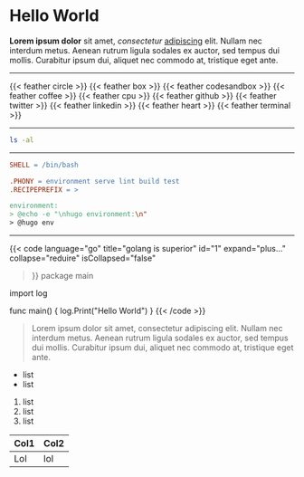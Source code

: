 # Hello World

**Lorem ipsum dolor** sit amet, *consectetur* [adipiscing](https://eagleusb.github.io) elit. Nullam nec interdum metus. Aenean rutrum ligula sodales ex auctor, sed tempus dui mollis. Curabitur ipsum dui, aliquet nec commodo at, tristique eget ante.

---

{{< feather circle >}}
{{< feather box >}}
{{< feather codesandbox >}}
{{< feather coffee >}}
{{< feather cpu >}}
{{< feather github >}}
{{< feather twitter >}}
{{< feather linkedin >}}
{{< feather heart >}}
{{< feather terminal >}}

---

```bash
ls -al
```

---

```makefile
SHELL = /bin/bash

.PHONY = environment serve lint build test
.RECIPEPREFIX = >

environment:
> @echo -e "\nhugo environment:\n"
> @hugo env
```

---

{{<
  code language="go" title="golang is superior" id="1"
  expand="plus..." collapse="reduire" isCollapsed="false"
>}}
package main

import log

func main() {
  log.Print("Hello World")
}
{{< /code >}}

> Lorem ipsum dolor sit amet, consectetur adipiscing elit. Nullam nec interdum metus. Aenean rutrum ligula sodales ex auctor, sed tempus dui mollis. Curabitur ipsum dui, aliquet nec commodo at, tristique eget ante.

- list
- list

1. list
1. list
1. list

| Col1 | Col2 |
|------|------|
| Lol  | lol  |
